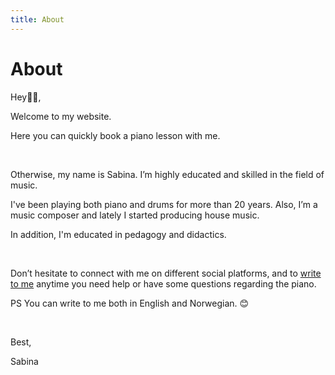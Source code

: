 ```yaml
---
title: About
---
```


# About



Hey👋🏼,
&nbsp;


Welcome to my website.
&nbsp;

Here you can quickly book a piano lesson with me. 

&nbsp;

Otherwise, my name is Sabina. I’m highly educated and skilled in the field of music. 


I've been playing both piano and drums for more than 20 years. Also, I’m a music composer and lately I started producing house music.


In addition, I'm educated in pedagogy and didactics.

&nbsp;

Don’t hesitate to connect with me on different social platforms, and to [write to me](./contact) anytime you need help or have some questions regarding the piano.



PS You can write to me both in English and Norwegian. 😊


&nbsp;


Best,

Sabina
